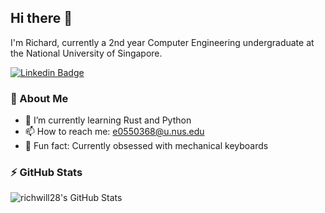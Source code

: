 ## Hi there 👋

I'm Richard, currently a 2nd year Computer Engineering undergraduate at the National University of Singapore.

[![Linkedin Badge](https://img.shields.io/badge/LinkedIn-0077B5?style=for-the-badge&logo=linkedin&logoColor=white)](https://www.linkedin.com/in/richard-willie/)

### 🚀 About Me

- 🌱 I’m currently learning Rust and Python
- 📫 How to reach me: [e0550368@u.nus.edu](e0550368@u.nus.edu)
- 🌈 Fun fact: Currently obsessed with mechanical keyboards

### ⚡ GitHub Stats

<img alt="richwill28's GitHub Stats" src="https://github-readme-stats-richwill28.vercel.app/api?username=richwill28&show_icons=true&theme=nightowl" />
